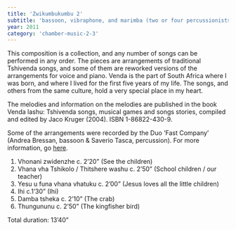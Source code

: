 ```yaml
---
title: 'Zwikumbukumbu 2'
subtitle: 'bassoon, vibraphone, and marimba (two or four percussionists)'
year: 2011
category: 'chamber-music-2-3'
---
```


This composition is a collection, and any number of songs can be performed in any order. The pieces are arrangements of traditional Tshivenda songs, and some of them are reworked versions of the arrangements for voice and piano. Venda is the part of South Africa where I was born, and where I lived for the first five years of my life. The songs, and others from the same culture, hold a very special place in my heart.

The melodies and information on the melodies are published in the book Venda lashu: Tshivenda songs, musical games and songs stories, compiled and edited by Jaco Kruger (2004). ISBN 1-86822-430-9.

Some of the arrangements were recorded by the Duo ‘Fast Company’ (Andrea Bressan, bassoon & Saverio Tasca, percussion). For more information, go [here](/recordings).

1. Vhonani zwidenzhe c. 2’20” (See the children)
2. Vhana vha Tshikolo / Thitshere washu c. 2’50” (School children / our teacher)
3. Yesu u funa vhana vhatuku c. 2’00” (Jesus loves all the little children)
4. Ihi c.1’30” (Ihi)
5. Damba tsheka c. 2’10” (The crab)
6. Thungununu c. 2’50” (The kingfisher bird)

Total duration: 13’40”